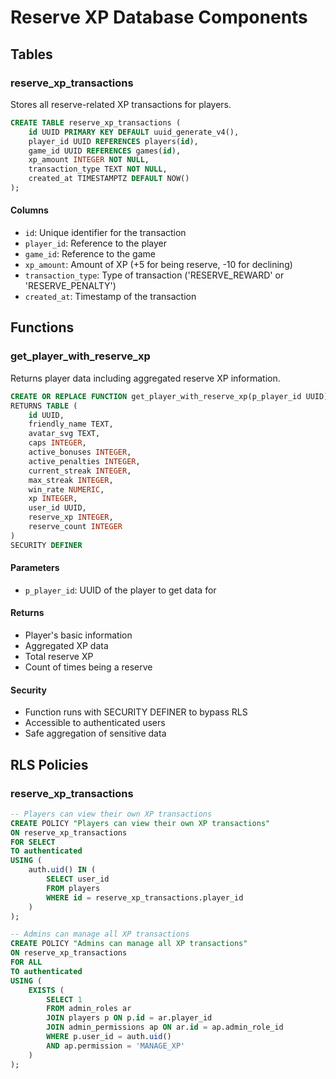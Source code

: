# Reserve XP Database Components

## Tables

### reserve_xp_transactions
Stores all reserve-related XP transactions for players.

```sql
CREATE TABLE reserve_xp_transactions (
    id UUID PRIMARY KEY DEFAULT uuid_generate_v4(),
    player_id UUID REFERENCES players(id),
    game_id UUID REFERENCES games(id),
    xp_amount INTEGER NOT NULL,
    transaction_type TEXT NOT NULL,
    created_at TIMESTAMPTZ DEFAULT NOW()
);
```

#### Columns
- `id`: Unique identifier for the transaction
- `player_id`: Reference to the player
- `game_id`: Reference to the game
- `xp_amount`: Amount of XP (+5 for being reserve, -10 for declining)
- `transaction_type`: Type of transaction ('RESERVE_REWARD' or 'RESERVE_PENALTY')
- `created_at`: Timestamp of the transaction

## Functions

### get_player_with_reserve_xp
Returns player data including aggregated reserve XP information.

```sql
CREATE OR REPLACE FUNCTION get_player_with_reserve_xp(p_player_id UUID)
RETURNS TABLE (
    id UUID,
    friendly_name TEXT,
    avatar_svg TEXT,
    caps INTEGER,
    active_bonuses INTEGER,
    active_penalties INTEGER,
    current_streak INTEGER,
    max_streak INTEGER,
    win_rate NUMERIC,
    xp INTEGER,
    user_id UUID,
    reserve_xp INTEGER,
    reserve_count INTEGER
) 
SECURITY DEFINER
```

#### Parameters
- `p_player_id`: UUID of the player to get data for

#### Returns
- Player's basic information
- Aggregated XP data
- Total reserve XP
- Count of times being a reserve

#### Security
- Function runs with SECURITY DEFINER to bypass RLS
- Accessible to authenticated users
- Safe aggregation of sensitive data

## RLS Policies

### reserve_xp_transactions
```sql
-- Players can view their own XP transactions
CREATE POLICY "Players can view their own XP transactions"
ON reserve_xp_transactions
FOR SELECT
TO authenticated
USING (
    auth.uid() IN (
        SELECT user_id 
        FROM players 
        WHERE id = reserve_xp_transactions.player_id
    )
);

-- Admins can manage all XP transactions
CREATE POLICY "Admins can manage all XP transactions"
ON reserve_xp_transactions
FOR ALL
TO authenticated
USING (
    EXISTS (
        SELECT 1 
        FROM admin_roles ar
        JOIN players p ON p.id = ar.player_id
        JOIN admin_permissions ap ON ar.id = ap.admin_role_id
        WHERE p.user_id = auth.uid() 
        AND ap.permission = 'MANAGE_XP'
    )
);
```

